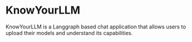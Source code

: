 # KnowYourLLM
KnowYourLLM is a Langgraph based chat application that allows users to upload their models and understand its capabilities.
